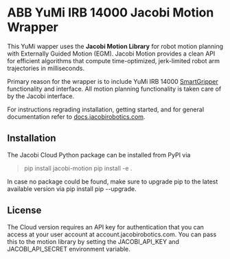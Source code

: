 # ABB YuMi IRB 14000 Jacobi Motion Wrapper

This YuMi wapper uses the **Jacobi Motion Library** for robot motion planning with Externally Guided Motion (EGM). Jacobi Motion provides a clean API for efficient algorithms that compute time-optimized, jerk-limited robot arm trajectories in milliseconds.

Primary reason for the wrapper is to include YuMi IRB 14000 [SmartGripper](https://library.e.abb.com/public/6c35d74e5be34fcb93bf6810c449a2bd/3HAC054949%20PM%20IRB%2014000%20Gripper-en.pdf) functionality and interface. All motion planning functionality is taken care of by the Jacobi interface.

For instructions regrading installation, getting started, and for general documentation refer to [docs.jacobirobotics.com](https://docs.jacobirobotics.com).

## Installation
The Jacobi Cloud Python package can be installed from PyPI via

> pip install jacobi-motion
> pip install -e .

In case no package could be found, make sure to upgrade pip to the latest available version via pip install pip --upgrade.

## License
The Cloud version requires an API key for authentication that you can access at your user account at account.jacobirobotics.com. You can pass this to the motion library by setting the JACOBI_API_KEY and JACOBI_API_SECRET environment variable.